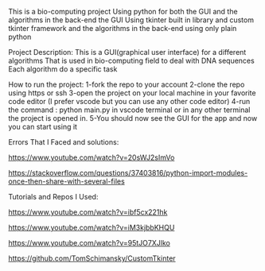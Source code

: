 This is a bio-computing project Using python
for both the GUI and the algorithms in the back-end
the GUI Using tkinter built in library and custom tkinter framework
and the algorithms in the back-end using only plain python 

Project Description:
This is a GUI(graphical user interface) for a different algorithms 
That is used in bio-computing field to deal with DNA sequences 
Each algorithm do a specific task 





How to run the project:
1-fork the repo to your account
2-clone the repo using https or ssh
3-open the project on your local machine in your favorite code editor
(I prefer vscode but you can use any other code editor)
4-run the command : 
    python main.py 
in vscode terminal
or in any other terminal the project is opened in.
5-You should now see the GUI for the app and now you can start using it


Errors That I Faced and solutions:

https://www.youtube.com/watch?v=20sWJ2sImVo

https://stackoverflow.com/questions/37403816/python-import-modules-once-then-share-with-several-files



Tutorials and Repos I Used:

https://www.youtube.com/watch?v=ibf5cx221hk

https://www.youtube.com/watch?v=iM3kjbbKHQU

https://www.youtube.com/watch?v=95tJO7XJlko

https://github.com/TomSchimansky/CustomTkinter


